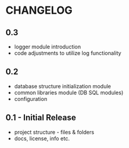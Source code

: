 # CHANGELOG

## 0.3
* logger module introduction
* code adjustments to utilize log functionality

## 0.2
* database structure initialization module
* common libraries module (DB SQL modules)
* configuration

## 0.1 - Initial Release
* project structure - files & folders 
* docs, license, info etc.